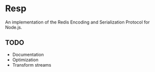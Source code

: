 # Resp

An implementation of the Redis Encoding and Serialization Protocol for Node.js.

## TODO

 - Documentation
 - Optimization
 - Transform streams
